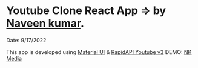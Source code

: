 # Youtube Clone React App => by [Naveen kumar](https://github.com/Code-kumar).
Date: 9/17/2022

This app is developed using [Material UI](https://mui.com/) & [RapidAPI Youtube v3](https://rapidapi.com/ytdlfree/api/youtube-v31/)
DEMO: [NK Media](https://nk-media.netlify.app/)
